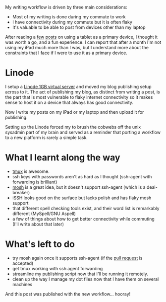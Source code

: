<!--
.. link: 
.. description: 
.. tags: Technology
.. date: 2013/06/01 07:11:18
.. spellcheck_exceptions: Linode,MySpell,blog,iPad,iSSH,internet,tmux,unix,workflow
.. title: A more flexible publishing workflow
.. slug: a-more-flexible-workflow
-->


My writing workflow is driven by three main considerations:

-   Most of my writing is done during my commute to work
-   I have connectivity during my commute but it is often flaky
-   It's valuable to be able to post from devices other than my laptop

After reading a [few](http://bergie.iki.fi/blog/six-weeks-working-android/) [posts](http://bergie.iki.fi/blog/six-weeks-working-android/) on using a tablet as a primary device, I thought it was worth a go, and a fun experience. I can report that after a month I'm not using my iPad much more than I was, but I understand more about the constraints that I face if I were to use it as a primary device.

Linode
======

I setup a [Linode 1GB virtual server](https://www.linode.com) and moved my blog publishing setup across to it. The act of publishing my blog, as distinct from writing a post, is the part that is most vulnerable to flaky internet connectivity so it makes sense to host it on a device that always has good connectivity.

Now I write my posts on my iPad or my laptop and then upload it for publishing.

Setting up the Linode forced my to brush the cobwebs off the unix sysadmin part of my brain and served as a reminder that porting a workflow to a new platform is rarely a simple task.

What I learnt along the way
===========================

-   [tmux](https://tmux.github.io) is awesome.
-   ssh keys with passwords aren't as hard as I thought (ssh-agent with forwarding is brilliant)
-   [mosh](http://mosh.mit.edu) is a great idea, but it doesn't support ssh-agent (which is a deal-breaker)
-   iSSH looks good on the surface but lacks polish and has flaky mosh support
-   that different spell checking tools exist, and their word list is remarkably different (MySpell/GNU Aspell)
-   a few of things about how to get better connectivity while commuting (I'll write about that later)

What's left to do
=================

-   try mosh again once it supports ssh-agent (if the [pull request](https://github.com/keithw/mosh/pull/423) is accepted)
-   get tmux working with ssh agent forwarding
-   streamline my publishing script now that I'll be running it remotely.
-   clean up the way I manage my dot files now that I have them on several machines

And this post was published with the new workflow... hooray!


